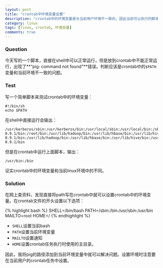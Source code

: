 ```yaml
---
layout: post
title: "crontab中环境变量设置"
description: "crontab中的环境变量是与当前用户环境不一致的，因此当前可以执行的脚本不一定能在crontab中执行"
category: linux
tags: [linux, crontab, 环境变量]
comments: true
---
```


### Question

今天写的一个脚本，直接在shell中可以正常运行，但是放到crontab中不能正常运行，出现了**“pig: command not found”**错误。判断应该是crontab中的`$PATH`变量和当前环境不一致的问题。

<!-- more -->
### Test

写一个简单脚本来测试crontab中的环境变量：

	#!/bin/sh
	echo $PATH

在shell中直接运行会输出：

	/usr/kerberos/sbin:/usr/kerberos/bin:/usr/local/sbin:/usr/local/bin:/sbin:/bin:/usr/sbin:/usr/bin:/usr/lib/hadoop/bin:/usr/lib/hbase/bin:/usr/lib/hive/bin:/usr/lib/pig-0.9.1/bin:/root/bin:/usr/lib/hadoop/bin:/usr/lib/hbase/bin:/usr/lib/hive/bin:/usr/lib/pig-0.9.1/bin:/usr/lib/hadoop/bin:/usr/lib/hbase/bin:/usr/lib/hive/bin:/usr/lib/pig-0.9.1/bin

但是在crontab中运行上面脚本，输出：

	/usr/bin:/bin

证实crontab中的环境变量和当前linux环境中的不同。

### Solution

在网上查资料，发现直接将path写在crontab中就可以设置crontab中的环境变量。在crontab文件的开头设置以下选项：
	
{% highlight bash %}
SHELL=/bin/bash
PATH=/sbin:/bin:/usr/sbin:/usr/bin
MAILTO=root
HOME=/
{% endhighlight %}

- `SHELL`设置当前bash
- `PATH`设置当前环境变量
- `MAILTO`设置通知
- `HOME`设置crontab任务执行时使用的主目录。

因此，我将pig的路径添加到当前环境变量中就可以解决问题。设置环境时注意要在当前用户的crontab任务中设置。



